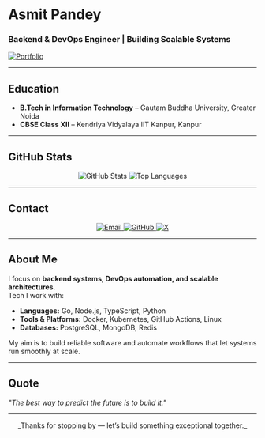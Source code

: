  # Asmit Pandey

### Backend & DevOps Engineer | Building Scalable Systems
[![Portfolio](https://img.shields.io/badge/Portfolio-000?style=for-the-badge)](https://portfoliohehe.vercel.app)

---

##  Education
- **B.Tech in Information Technology** – Gautam Buddha University, Greater Noida  
- **CBSE Class XII** – Kendriya Vidyalaya IIT Kanpur, Kanpur  

---
##  GitHub Stats
<p align="center">
  <img src="https://github-readme-stats.vercel.app/api?username=asmit990&show_icons=true&theme=default" alt="GitHub Stats" />
  <img src="https://github-readme-stats.vercel.app/api/top-langs/?username=asmit990&layout=compact&theme=default" alt="Top Languages" />
</p>

---

##  Contact
<p align="center">
  <a href="mailto:asmitpandey41@gmail.com">
    <img alt="Email" src="https://img.shields.io/badge/Email-D14836?style=for-the-badge" />
  </a>
  <a href="https://github.com/asmit990" target="_blank">
    <img alt="GitHub" src="https://img.shields.io/badge/GitHub-181717?style=for-the-badge" />
  </a>
  <a href="http://www.x.com/asmitwt" target="_blank">
    <img alt="X" src="https://img.shields.io/badge/X-1DA1F2?style=for-the-badge" />
  </a>
</p>

---

##  About Me
I focus on **backend systems, DevOps automation, and scalable architectures**.  
Tech I work with:  
- **Languages:** Go, Node.js, TypeScript, Python  
- **Tools & Platforms:** Docker, Kubernetes, GitHub Actions, Linux  
- **Databases:** PostgreSQL, MongoDB, Redis  

My aim is to build reliable software and automate workflows that let systems run smoothly at scale.  

---

##  Quote
*"The best way to predict the future is to build it."*  

---

<p align="center">
  _Thanks for stopping by — let’s build something exceptional together._
</p>

